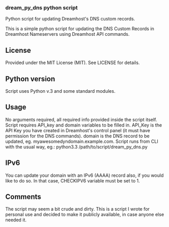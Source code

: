 ### dream_py_dns python script
Python script for updating Dreamhost's DNS custom records.

This is a simple python script for updating the
DNS Custom Records in Dreamhost Nameservers using
Dreamhost API commands.
    
## License
Provided under the MIT License (MIT). See LICENSE for details.

## Python version

Script uses Python v.3 and some standard modules. 

## Usage

No arguments required, all required info provided inside the script itself.
Script requires API_key and domain variables to be filled in. API_Key is the
API Key you have created in Dreamhost's control panel (it must have permission 
for the DNS commands). domain is the DNS record to be updated, eg. 
myawesomedyndomain.example.com.
Script runs from CLI with the usual way, eg.:
python3.3 /path/to/script/dream_py_dns.py


## IPv6

You can update your domain with an IPv6 (AAAA) record also, if you would like to do so.
In that case, CHECKIPV6 variable must be set to 1.

## Comments

The script may seem a bit crude and dirty. This is a script I wrote for personal use 
and decided to make it publicly available, in case anyone else needed it.

